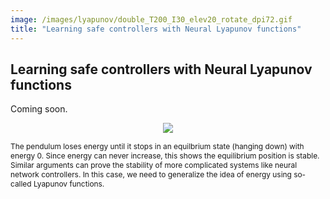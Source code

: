 ```yaml
---
image: /images/lyapunov/double_T200_I30_elev20_rotate_dpi72.gif 
title: "Learning safe controllers with Neural Lyapunov functions"
---
```


## Learning safe controllers with Neural Lyapunov functions

Coming soon. 

<p align="center">
<img src="/images/lyapunov/double_T200_I30_elev20_rotate_dpi72.gif "  style="background:none; border:none; box-shadow:none;">
</p>
<span class="caption" STYLE="font-size:85%"> The pendulum loses energy until it stops in an equilbrium state (hanging down) with energy 0. 
 Since energy can never increase, this shows the equilibrium position is stable. Similar arguments can prove the stability of more complicated systems like neural network controllers. In this case, we need to generalize the idea of energy using so-called Lyapunov functions. </span>

